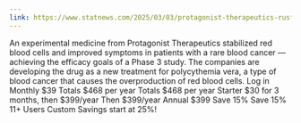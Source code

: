 ```yaml
---
link: https://www.statnews.com/2025/03/03/protagonist-therapeutics-rusfertide-polycythemia-vera/
---
```


An experimental medicine from Protagonist Therapeutics stabilized red blood cells and improved symptoms in patients with a rare blood cancer — achieving the efficacy goals of a Phase 3 study. The companies are developing the drug as a new treatment for polycythemia vera, a type of blood cancer that causes the overproduction of red blood cells. Log in Monthly $39 Totals $468 per year Totals $468 per year Starter $30 for 3 months, then $399/year Then $399/year Annual $399 Save 15% Save 15% 11+ Users Custom Savings start at 25%!